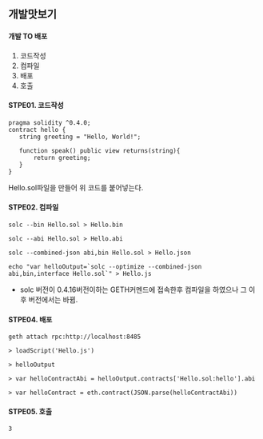 ## 개발맛보기

#### 개발 TO 배포
1. 코드작성
2. 컴파일
3. 배포
4. 호출

#### STPE01. 코드작성
```
pragma solidity ^0.4.0;
contract hello {
   string greeting = "Hello, World!";

   function speak() public view returns(string){
       return greeting;
   }
}
```

Hello.sol파일을 만들어 위 코드를 붙어넣는다.



#### STPE02. 컴파일
```
solc --bin Hello.sol > Hello.bin
```

```
solc --abi Hello.sol > Hello.abi
```

```
solc --combined-json abi,bin Hello.sol > Hello.json
```

```
echo "var helloOutput=`solc --optimize --combined-json abi,bin,interface Hello.sol`" > Hello.js
```
* solc 버전이 0.4.16버전이하는 GETH커멘드에 접속한후 컴파일을 하였으나 그 이후 버전에서는 바뀜.

#### STPE04. 배포
```
geth attach rpc:http://localhost:8485
```

```
> loadScript('Hello.js')

> helloOutput

> var helloContractAbi = helloOutput.contracts['Hello.sol:hello'].abi

> var helloContract = eth.contract(JSON.parse(helloContractAbi))
```

#### STPE05. 호출
```
3
```